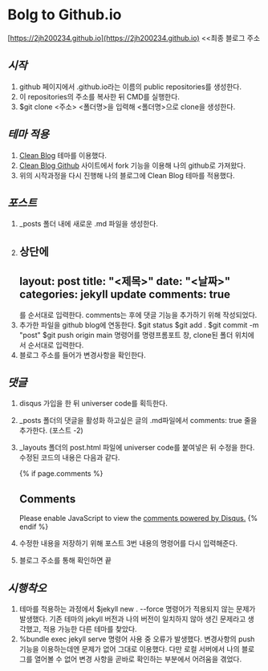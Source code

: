 # Bolg to Github.io

[https://2jh200234.github.io](https://2jh200234.github.io) <<최종 블로그 주소

## *시작*
  1. github 페이지에서 <username>.github.io라는 이름의 public repositories를 생성한다.
  2. 이 repositories의 주소를 복사한 뒤 CMD를 실행한다.
  3. $git clone <주소> <폴더명>을 입력해 <폴더명>으로 clone을 생성한다.

## *테마 적용*
  1. [Clean Blog](https://jekyllthemes.io/theme/startbootstrap-clean-blog-jekyll) 테마를 이용했다.
  2. [Clean Blog Github](https://github.com/StartBootstrap/startbootstrap-clean-blog-jekyll) 사이트에서 fork 기능을 이용해 나의 github로 가져왔다.
  3. 위의 시작과정을 다시 진행해 나의 블로그에 Clean Blog 테마를 적용했다.
  
 ## *포스트*
  1. _posts 폴더 내에 새로운 .md 파일을 생성한다.
  2. 상단에 
     ---
     layout: post
     title:  "<제목>"
     date:   "<날짜>"
     categories: jekyll update
     comments: true
     ---
     를 순서대로 입력한다. comments는 후에 댓글 기능을 추가하기 위해 작성되었다.
  3. 추가한 파일을 github blog에 연동한다.
     $git status
     $git add .
     $git commit -m "post"
     $git push origin main 
     명령어를 명령프롬포트 창, clone된 폴더 위치에서 순서대로 입력한다.
  4. 블로그 주소를 들어가 변경사항을 확인한다.
  
 ## *댓글*
  1. disqus 가입을 한 뒤 universer code를 획득한다.
  2. _posts 폴더의 댓글을 활성화 하고싶은 글의 .md파일에서 comments: true 줄을 추가한다. (포스트 -2)
  3. _layouts 폴더의  post.html 파일에 universer code를 붙여넣은 뒤 수정을 한다.
     수정된 코드의 내용은 다음과 같다.
  
     {% if page.comments %}
     <h2>Comments</h2>
     <div id="disqus_thread"></div>
     <script>
         /**
          *  RECOMMENDED CONFIGURATION VARIABLES: EDIT AND UNCOMMENT THE SECTION BELOW TO INSERT DYNAMIC VALUES FROM YOUR PLATFORM OR CMS.
          *  LEARN WHY DEFINING THESE VARIABLES IS IMPORTANT: https://disqus.com/admin/universalcode/#configuration-variables
          */
         let PAGE_URL = "{{site.url}}{{page.url}}"
         let PAGE_IDENTIFIER = "{{page.url}}"
         var disqus_config = function () {
             this.page.url = PAGE_URL;  // Replace PAGE_URL with your page's canonical URL variable
             this.page.identifier = PAGE_IDENTIFIER; // Replace PAGE_IDENTIFIER with your page's unique identifier variable
         };
          (function() {  // DON'T EDIT BELOW THIS LINE
             var d = document, s = d.createElement('script');
             s.src = 'https://2jh200234.disqus.com/embed.js';
             s.setAttribute('data-timestamp', +new Date());
             (d.head || d.body).appendChild(s);
          })();
     </script>
     <noscript>Please enable JavaScript to view the <a href="https://disqus.com/?ref_noscript" rel="nofollow">comments powered by Disqus.</a></noscript>
     {% endif %}
  4. 수정한 내용을 저장하기 위해 포스트 3번 내용의 명령어를 다시 입력해준다.
  5. 블로그 주소를 통해 확인하면 끝
  
## *시행착오*
  1. 테마를 적용하는 과정에서 $jekyll new . --force 명령어가 적용되지 않는 문제가 발생했다.
     기존 테마의 jekyll 버전과 나의 버전이 일치하지 않아 생긴 문제라고 생각했고, 적용 가능한 다른 테마를 찾았다.
  2. %bundle exec jekyll serve 명령어 사용 중 오류가 발생했다.
     변경사항의 push 기능을 이용하는데엔 문제가 없어 그대로 이용했다.
     다만 로컬 서버에서 나의 블로그를 열어볼 수 없어 변경 사항을 곧바로 확인하는 부분에서 어려움을 겪었다.
  
  
